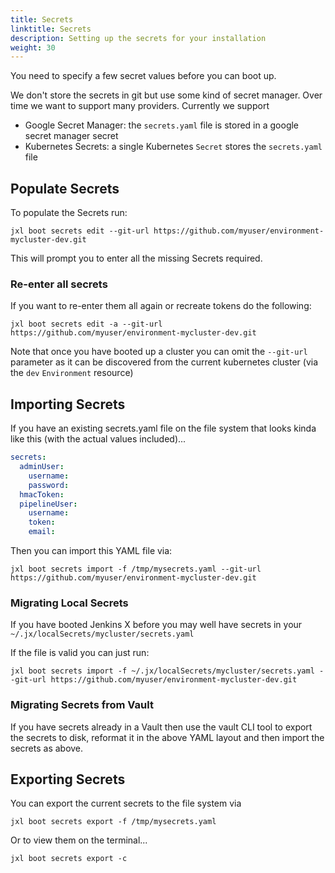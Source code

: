```yaml
---
title: Secrets
linktitle: Secrets
description: Setting up the secrets for your installation
weight: 30
---
```


You need to specify a few secret values before you can boot up. 

We don't store the secrets in git but use some kind of secret manager. Over time we want to support many providers. Currently we support

* Google Secret Manager: the `secrets.yaml` file is stored in a google secret manager secret
* Kubernetes Secrets: a single Kubernetes `Secret` stores the `secrets.yaml` file

## Populate Secrets

To populate the Secrets run:


```
jxl boot secrets edit --git-url https://github.com/myuser/environment-mycluster-dev.git
```                  

This will prompt you to enter all the missing Secrets required.

### Re-enter all secrets

If you want to re-enter them all again or recreate tokens do the following:

```
jxl boot secrets edit -a --git-url https://github.com/myuser/environment-mycluster-dev.git
```                                                                        

Note that once you have booted up a cluster you can omit the `--git-url` parameter as it can be discovered from the current kubernetes cluster (via the `dev` `Environment` resource)

## Importing Secrets

If you have an existing secrets.yaml file on the file system that looks kinda like this (with the actual values included)...

```yaml
secrets:
  adminUser:
    username: 
    password: 
  hmacToken: 
  pipelineUser:
    username: 
    token: 
    email:  
```

Then you can import this YAML file via:

```
jxl boot secrets import -f /tmp/mysecrets.yaml --git-url https://github.com/myuser/environment-mycluster-dev.git
```                  


### Migrating Local Secrets

If you have booted Jenkins X before you may well have secrets in your `~/.jx/localSecrets/mycluster/secrets.yaml`

If the file is valid you can just run:

```
jxl boot secrets import -f ~/.jx/localSecrets/mycluster/secrets.yaml --git-url https://github.com/myuser/environment-mycluster-dev.git
```                  

### Migrating Secrets from Vault

If you have secrets already in a Vault then use the vault CLI tool to export the secrets to disk, reformat it in the above YAML layout and then import the secrets as above.

## Exporting Secrets

You can export the current secrets to the file system via

```
jxl boot secrets export -f /tmp/mysecrets.yaml
```                  

Or to view them on the terminal...

```
jxl boot secrets export -c
```                  

